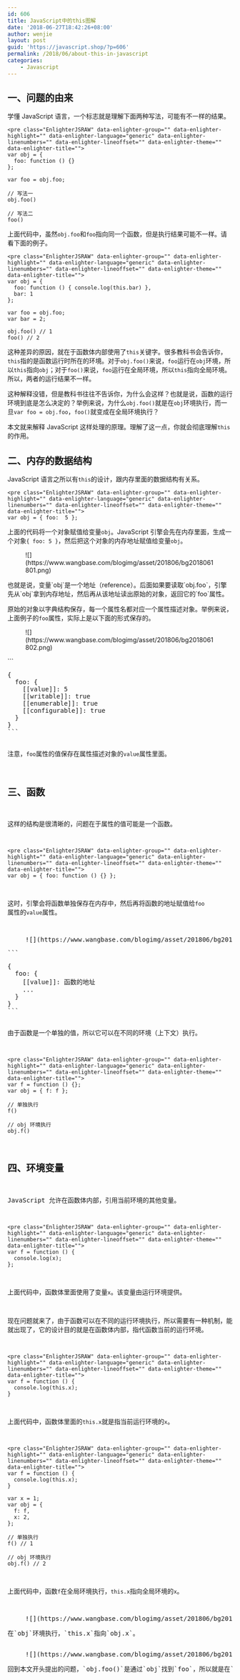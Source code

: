 ```yaml
---
id: 606
title: JavaScript中的this图解
date: '2018-06-27T18:42:26+08:00'
author: wenjie
layout: post
guid: 'https://javascript.shop/?p=606'
permalink: /2018/06/about-this-in-javascript
categories:
    - Javascript
---
```


## 一、问题的由来

学懂 JavaScript 语言，一个标志就是理解下面两种写法，可能有不一样的结果。

```
<pre class="EnlighterJSRAW" data-enlighter-group="" data-enlighter-highlight="" data-enlighter-language="generic" data-enlighter-linenumbers="" data-enlighter-lineoffset="" data-enlighter-theme="" data-enlighter-title="">
var obj = {
  foo: function () {}
};

var foo = obj.foo;

// 写法一
obj.foo()

// 写法二
foo()
```

上面代码中，虽然`obj.foo`和`foo`指向同一个函数，但是执行结果可能不一样。请看下面的例子。

```
<pre class="EnlighterJSRAW" data-enlighter-group="" data-enlighter-highlight="" data-enlighter-language="generic" data-enlighter-linenumbers="" data-enlighter-lineoffset="" data-enlighter-theme="" data-enlighter-title="">
var obj = {
  foo: function () { console.log(this.bar) },
  bar: 1
};

var foo = obj.foo;
var bar = 2;

obj.foo() // 1
foo() // 2
```

这种差异的原因，就在于函数体内部使用了`this`关键字。很多教科书会告诉你，`this`指的是函数运行时所在的环境。对于`obj.foo()`来说，`foo`运行在`obj`环境，所以`this`指向`obj`；对于`foo()`来说，`foo`运行在全局环境，所以`this`指向全局环境。所以，两者的运行结果不一样。

这种解释没错，但是教科书往往不告诉你，为什么会这样？也就是说，函数的运行环境到底是怎么决定的？举例来说，为什么`obj.foo()`就是在`obj`环境执行，而一旦`var foo = obj.foo`，`foo()`就变成在全局环境执行？

本文就来解释 JavaScript 这样处理的原理。理解了这一点，你就会彻底理解`this`的作用。

## 二、内存的数据结构

JavaScript 语言之所以有`this`的设计，跟内存里面的数据结构有关系。

```
<pre class="EnlighterJSRAW" data-enlighter-group="" data-enlighter-highlight="" data-enlighter-language="generic" data-enlighter-linenumbers="" data-enlighter-lineoffset="" data-enlighter-theme="" data-enlighter-title="">
var obj = { foo:  5 };
```

上面的代码将一个对象赋值给变量`obj`。JavaScript 引擎会先在内存里面，生成一个对象`{ foo: 5 }`，然后把这个对象的内存地址赋值给变量`obj`。

<figure class="wp-block-image">![](https://www.wangbase.com/blogimg/asset/201806/bg2018061801.png)</figure>也就是说，变量`obj`是一个地址（reference）。后面如果要读取`obj.foo`，引擎先从`obj`拿到内存地址，然后再从该地址读出原始的对象，返回它的`foo`属性。

原始的对象以字典结构保存，每一个属性名都对应一个属性描述对象。举例来说，上面例子的`foo`属性，实际上是以下面的形式保存的。

<figure class="wp-block-image">![](https://www.wangbase.com/blogimg/asset/201806/bg2018061802.png)</figure>```
<pre class="EnlighterJSRAW" data-enlighter-group="" data-enlighter-highlight="" data-enlighter-language="generic" data-enlighter-linenumbers="" data-enlighter-lineoffset="" data-enlighter-theme="" data-enlighter-title="">
{
  foo: {
    [[value]]: 5
    [[writable]]: true
    [[enumerable]]: true
    [[configurable]]: true
  }
}
```

注意，`foo`属性的值保存在属性描述对象的`value`属性里面。

## 三、函数

这样的结构是很清晰的，问题在于属性的值可能是一个函数。

```
<pre class="EnlighterJSRAW" data-enlighter-group="" data-enlighter-highlight="" data-enlighter-language="generic" data-enlighter-linenumbers="" data-enlighter-lineoffset="" data-enlighter-theme="" data-enlighter-title="">
var obj = { foo: function () {} };
```

这时，引擎会将函数单独保存在内存中，然后再将函数的地址赋值给`foo`属性的`value`属性。

<figure class="wp-block-image">![](https://www.wangbase.com/blogimg/asset/201806/bg2018061803.png)</figure>```
<pre class="EnlighterJSRAW" data-enlighter-group="" data-enlighter-highlight="" data-enlighter-language="generic" data-enlighter-linenumbers="" data-enlighter-lineoffset="" data-enlighter-theme="" data-enlighter-title="">
{
  foo: {
    [[value]]: 函数的地址
    ...
  }
}
```

由于函数是一个单独的值，所以它可以在不同的环境（上下文）执行。

```
<pre class="EnlighterJSRAW" data-enlighter-group="" data-enlighter-highlight="" data-enlighter-language="generic" data-enlighter-linenumbers="" data-enlighter-lineoffset="" data-enlighter-theme="" data-enlighter-title="">
var f = function () {};
var obj = { f: f };

// 单独执行
f()

// obj 环境执行
obj.f()
```

## 四、环境变量

JavaScript 允许在函数体内部，引用当前环境的其他变量。

```
<pre class="EnlighterJSRAW" data-enlighter-group="" data-enlighter-highlight="" data-enlighter-language="generic" data-enlighter-linenumbers="" data-enlighter-lineoffset="" data-enlighter-theme="" data-enlighter-title="">
var f = function () {
  console.log(x);
};
```

上面代码中，函数体里面使用了变量`x`。该变量由运行环境提供。

现在问题就来了，由于函数可以在不同的运行环境执行，所以需要有一种机制，能够在函数体内部获得当前的运行环境（context）。所以，`this`就出现了，它的设计目的就是在函数体内部，指代函数当前的运行环境。

```
<pre class="EnlighterJSRAW" data-enlighter-group="" data-enlighter-highlight="" data-enlighter-language="generic" data-enlighter-linenumbers="" data-enlighter-lineoffset="" data-enlighter-theme="" data-enlighter-title="">
var f = function () {
  console.log(this.x);
}
```

上面代码中，函数体里面的`this.x`就是指当前运行环境的`x`。

```
<pre class="EnlighterJSRAW" data-enlighter-group="" data-enlighter-highlight="" data-enlighter-language="generic" data-enlighter-linenumbers="" data-enlighter-lineoffset="" data-enlighter-theme="" data-enlighter-title="">
var f = function () {
  console.log(this.x);
}

var x = 1;
var obj = {
  f: f,
  x: 2,
};

// 单独执行
f() // 1

// obj 环境执行
obj.f() // 2
```

上面代码中，函数`f`在全局环境执行，`this.x`指向全局环境的`x`。

<figure class="wp-block-image">![](https://www.wangbase.com/blogimg/asset/201806/bg2018061804.png)</figure>在`obj`环境执行，`this.x`指向`obj.x`。

<figure class="wp-block-image">![](https://www.wangbase.com/blogimg/asset/201806/bg2018061805.png)</figure>回到本文开头提出的问题，`obj.foo()`是通过`obj`找到`foo`，所以就是在`obj`环境执行。一旦`var foo = obj.foo`，变量`foo`就直接指向函数本身，所以`foo()`就变成在全局环境执行。